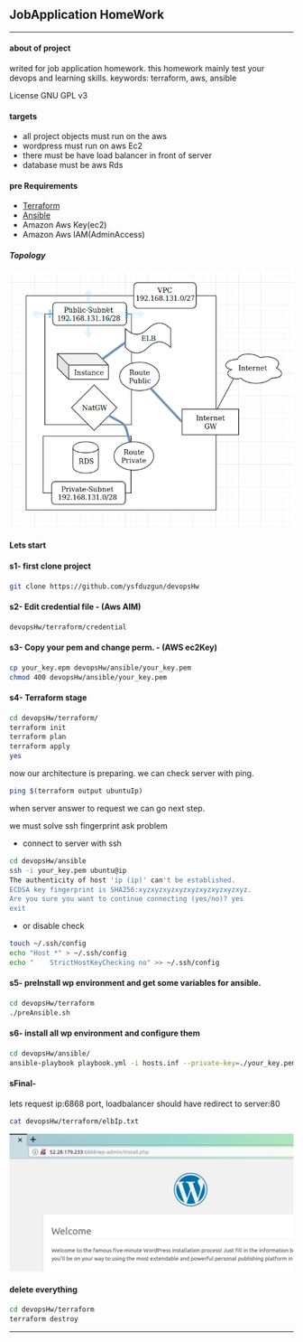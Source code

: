 ## JobApplication HomeWork
--------------

#### about of project
writed for job application homework.
this homework mainly test your devops and learning skills.
keywords: terraform, aws, ansible

License GNU GPL v3


#### targets
* all project objects must run on the aws
* wordpress must run on  aws Ec2
* there must be have load balancer in front of server
* database must be aws Rds

#### pre Requirements

* [Terraform](https://www.terraform.io/downloads.html)
* [Ansible](https://docs.ansible.com/ansible/latest/installation_guide/intro_installation.html)
* Amazon Aws Key(ec2)
* Amazon Aws IAM(AdminAccess)

##### Topology

![alt text][logo]

[logo]: https://raw.githubusercontent.com/ysfduzgun/devopsHw/master/pictures/network.png "network"

#### Lets start

#### s1- first clone project
```sh
git clone https://github.com/ysfduzgun/devopsHw
```
#### s2- Edit credential file - (Aws AIM)
```sh
devopsHw/terraform/credential
```
#### s3- Copy your pem and change perm. - (AWS ec2Key)
```sh
cp your_key.epm devopsHw/ansible/your_key.pem
chmod 400 devopsHw/ansible/your_key.pem
```
#### s4- Terraform stage
```sh
cd devopsHw/terraform/
terraform init
terraform plan
terraform apply
yes
```
now our architecture is preparing. we can check server with ping.
```sh
ping $(terraform output ubuntuIp)
```
when server answer to request we can go next step.

we must solve ssh fingerprint ask problem

- connect to server with ssh
```sh
cd devopsHw/ansible
ssh -i your_key.pem ubuntu@ip
The authenticity of host 'ip (ip)' can't be established.
ECDSA key fingerprint is SHA256:xyzxyzxyzxyzxyzxyzxyzxyzxyz.
Are you sure you want to continue connecting (yes/no)? yes
exit
```
- or disable check
```sh
touch ~/.ssh/config
echo "Host *" > ~/.ssh/config
echo "    StrictHostKeyChecking no" >> ~/.ssh/config
```

#### s5- preInstall wp environment and get some variables for ansible.
```sh
cd devopsHw/terraform
./preAnsible.sh
```

#### s6- install all wp environment and configure them
```sh
cd devopsHw/ansible/
ansible-playbook playbook.yml -i hosts.inf --private-key=./your_key.pem
```
#### sFinal-
lets request ip:6868 port, loadbalancer should have redirect to server:80
```sh
cat devopsHw/terraform/elbIp.txt
```

![alt text][logo2]

[logo2]: https://raw.githubusercontent.com/ysfduzgun/devopsHw/master/pictures/final.png "final"

#### delete everything
```sh
cd devopsHw/terraform
terraform destroy
```
--------------

